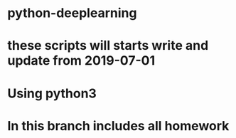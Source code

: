 # python-deeplearning
# these scripts will starts write and update from 2019-07-01
# Using python3
# In this branch includes all homework

